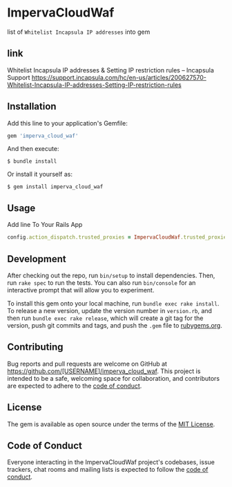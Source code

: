 # ImpervaCloudWaf

list of `Whitelist Incapsula IP addresses` into gem

## link

Whitelist Incapsula IP addresses & Setting IP restriction rules – Incapsula Support https://support.incapsula.com/hc/en-us/articles/200627570-Whitelist-Incapsula-IP-addresses-Setting-IP-restriction-rules

## Installation

Add this line to your application's Gemfile:

```ruby
gem 'imperva_cloud_waf'
```

And then execute:

    $ bundle install

Or install it yourself as:

    $ gem install imperva_cloud_waf

## Usage

Add line To Your Rails App

```ruby
config.action_dispatch.trusted_proxies = ImpervaCloudWaf.trusted_proxies
```

## Development

After checking out the repo, run `bin/setup` to install dependencies. Then, run `rake spec` to run the tests. You can also run `bin/console` for an interactive prompt that will allow you to experiment.

To install this gem onto your local machine, run `bundle exec rake install`. To release a new version, update the version number in `version.rb`, and then run `bundle exec rake release`, which will create a git tag for the version, push git commits and tags, and push the `.gem` file to [rubygems.org](https://rubygems.org).

## Contributing

Bug reports and pull requests are welcome on GitHub at https://github.com/[USERNAME]/imperva_cloud_waf. This project is intended to be a safe, welcoming space for collaboration, and contributors are expected to adhere to the [code of conduct](https://github.com/[USERNAME]/imperva_cloud_waf/blob/master/CODE_OF_CONDUCT.md).


## License

The gem is available as open source under the terms of the [MIT License](https://opensource.org/licenses/MIT).

## Code of Conduct

Everyone interacting in the ImpervaCloudWaf project's codebases, issue trackers, chat rooms and mailing lists is expected to follow the [code of conduct](https://github.com/[USERNAME]/imperva_cloud_waf/blob/master/CODE_OF_CONDUCT.md).
